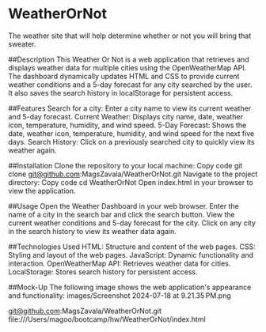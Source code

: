 # WeatherOrNot
The weather site that will help determine whether or not you will bring that sweater.

##Description
This Weather Or Not is a web application that retrieves and displays weather data for multiple cities using the OpenWeatherMap API. The dashboard dynamically updates HTML and CSS to provide current weather conditions and a 5-day forecast for any city searched by the user. It also saves the search history in localStorage for persistent access.

##Features
Search for a city: Enter a city name to view its current weather and 5-day forecast.
Current Weather: Displays city name, date, weather icon, temperature, humidity, and wind speed.
5-Day Forecast: Shows the date, weather icon, temperature, humidity, and wind speed for the next five days.
Search History: Click on a previously searched city to quickly view its weather again.

##Installation
Clone the repository to your local machine: 
Copy code
git clone git@github.com:MagsZavala/WeatherOrNot.git
Navigate to the project directory:
Copy code
cd WeatherOrNot
Open index.html in your browser to view the application.

##Usage
Open the Weather Dashboard in your web browser.
Enter the name of a city in the search bar and click the search button.
View the current weather conditions and 5-day forecast for the city.
Click on any city in the search history to view its weather data again.

##Technologies Used
HTML: Structure and content of the web pages.
CSS: Styling and layout of the web pages.
JavaScript: Dynamic functionality and interaction.
OpenWeatherMap API: Retrieves weather data for cities.
LocalStorage: Stores search history for persistent access.

##Mock-Up
The following image shows the web application's appearance and functionality:
images/Screenshot 2024-07-18 at 9.21.35 PM.png

git@github.com:MagsZavala/WeatherOrNot.git
file:///Users/magoo/bootcamp/hw/WeatherOrNot/index.html

